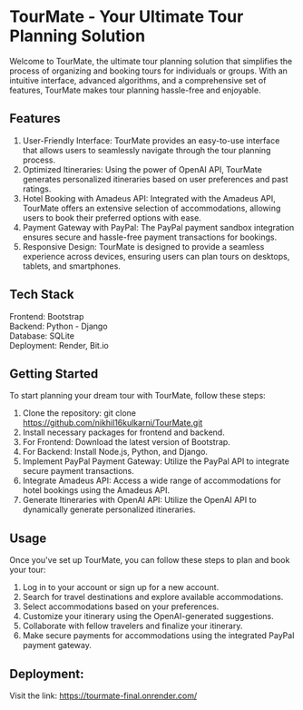 # TourMate - Your Ultimate Tour Planning Solution
Welcome to TourMate, the ultimate tour planning solution that simplifies the process of organizing and booking tours for individuals or groups. With an intuitive interface, advanced algorithms, and a comprehensive set of features, TourMate makes tour planning hassle-free and enjoyable.

## Features
1. User-Friendly Interface: TourMate provides an easy-to-use interface that allows users to seamlessly navigate through the tour planning process. </br>
2. Optimized Itineraries: Using the power of OpenAI API, TourMate generates personalized itineraries based on user preferences and past ratings.</br>
3. Hotel Booking with Amadeus API: Integrated with the Amadeus API, TourMate offers an extensive selection of accommodations, allowing users to book their preferred options with ease.</br>
4. Payment Gateway with PayPal: The PayPal payment sandbox integration ensures secure and hassle-free payment transactions for bookings.</br>
5. Responsive Design: TourMate is designed to provide a seamless experience across devices, ensuring users can plan tours on desktops, tablets, and smartphones.</br>

## Tech Stack
Frontend: Bootstrap </br>
Backend: Python - Django </br>
Database: SQLite </br>
Deployment: Render, Bit.io </br>

## Getting Started
To start planning your dream tour with TourMate, follow these steps:

1. Clone the repository: git clone https://github.com/nikhil16kulkarni/TourMate.git</br>
2. Install necessary packages for frontend and backend.</br>
3. For Frontend: Download the latest version of Bootstrap.</br>
4. For Backend: Install Node.js, Python, and Django. </br>
5. Implement PayPal Payment Gateway: Utilize the PayPal API to integrate secure payment transactions.</br>
6. Integrate Amadeus API: Access a wide range of accommodations for hotel bookings using the Amadeus API.</br>
7. Generate Itineraries with OpenAI API: Utilize the OpenAI API to dynamically generate personalized itineraries.</br>
   
## Usage
Once you've set up TourMate, you can follow these steps to plan and book your tour:

1. Log in to your account or sign up for a new account.</br>
2. Search for travel destinations and explore available accommodations.</br>
3. Select accommodations based on your preferences.</br>
4. Customize your itinerary using the OpenAI-generated suggestions.</br>
5. Collaborate with fellow travelers and finalize your itinerary.</br>
6. Make secure payments for accommodations using the integrated PayPal payment gateway.</br>

## Deployment:
Visit the link: https://tourmate-final.onrender.com/
